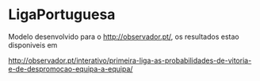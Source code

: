 # LigaPortuguesa
Modelo desenvolvido para o http://observador.pt/, 
os resultados estao disponiveis em 

http://observador.pt/interativo/primeira-liga-as-probabilidades-de-vitoria-e-de-despromocao-equipa-a-equipa/



